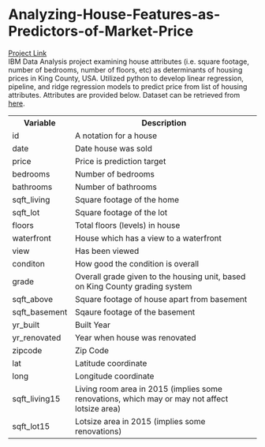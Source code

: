 # Analyzing-House-Features-as-Predictors-of-Market-Price
[Project Link](https://github.com/c9onz/Analyzing-House-Features-as-Predictors-of-Market-Price/blob/main/House_Sales_in_King_Count_USA_Final_CG.ipynb) <br>
IBM Data Analysis project examining house attributes (i.e. square footage, number of bedrooms, number of floors, etc) as determinants of housing prices in King County, USA. Utilized python to develop linear regression, pipeline, and ridge regression models to predict price from list of housing attributes. Attributes are provided below. Dataset can be retrieved from [here](https://www.kaggle.com/datasets/harlfoxem/housesalesprediction). 

<table>
    <tr>
        <th>Variable</th>
        <th>Description</th>
    </tr>
    <tr>
        <td>id</td>
        <td>A notation for a house</td>
    </tr>
    <tr>
        <td>date</td>
        <td>Date house was sold</td>
    </tr>
    <tr>
        <td>price</td>
        <td>Price is prediction target</td>
    </tr>
    <tr>
        <td>bedrooms</td>
        <td>Number of bedrooms</td>
    </tr>
    <tr>
        <td>bathrooms</td>
        <td>Number of bathrooms</td>
    </tr>
    <tr>
        <td>sqft_living</td>
        <td>Square footage of the home</td>
    </tr>
    <tr>
        <td>sqft_lot</td>
        <td>Square footage of the lot</td>
    </tr>
    <tr>
        <td>floors</td>
        <td>Total floors (levels) in house</td>
    </tr>
    <tr>
        <td>waterfront</td>
        <td>House which has a view to a waterfront</td>
    </tr>
    <tr>
        <td>view</td>
        <td>Has been viewed</td>
    </tr>
    <tr>
        <td>conditon</td>
        <td>How good the condition is overall</td>
    </tr>
    <tr>
        <td>grade</td>
        <td>Overall grade given to the housing unit, based on King County grading system</td>
    </tr>
    <tr>
        <td>sqft_above</td>
        <td>Square footage of house apart from basement</td>
    </tr>
    <tr>
        <td>sqft_basement</td>
        <td>Sqaure footage of the basement</td>
    </tr>
    <tr>
        <td>yr_built</td>
        <td>Built Year</td>
    </tr>
    <tr>
        <td>yr_renovated</td>
        <td>Year when house was renovated</td>
    </tr>
    <tr>
        <td>zipcode</td>
        <td>Zip Code</td>
    </tr>
    <tr>
        <td>lat</td>
        <td>Latitude coordinate</td>
    </tr>
    <tr>
        <td>long</td>
        <td>Longitude coordinate</td>
    </tr>
    <tr>
        <td>sqft_living15</td>
        <td>Living room area in 2015 (implies some renovations, which may or may not affect lotsize area)</td>
    </tr>
    <tr>
        <td>sqft_lot15</td>
        <td>Lotsize area in 2015 (implies some renovations)</td>
    </tr>
</table>
